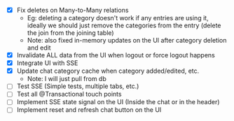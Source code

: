 - [X] Fix deletes on Many-to-Many relations
    - Eg: deleting a category doesn't work if any entries are using it, ideally we should just remove the categories
      from the entry (delete the join from the joining table)
    - Note: also fixed in-memory updates on the UI after category deletion and edit
- [X] Invalidate ALL data from the UI when logout or force logout happens
- [X] Integrate UI with SSE
- [X] Update chat category cache when category added/edited, etc.
    - Note: I will just pull from db
- [ ] Test SSE (Simple tests, multiple tabs, etc.)
- [ ] Test all @Transactional touch points
- [ ] Implement SSE state signal on the UI (Inside the chat or in the header)
- [ ] Implement reset and refresh chat button on the UI